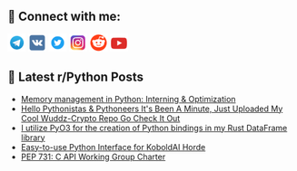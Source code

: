 ## 🔎 Connect with me:
[<img src="https://github.com/bullbesh/bullbesh/blob/main/images/Telegram.png" width="32" height="32" />](https://t.me/bullbesh)
[<img src="https://github.com/bullbesh/bullbesh/blob/main/images/VK.png" width="32" height="32" />](https://vk.com/bullbesh)
[<img src="https://github.com/bullbesh/bullbesh/blob/main/images/Twitter.png" width="32" height="32" />](https://twitter.com/bullbesh1)
[<img src="https://github.com/bullbesh/bullbesh/blob/main/images/Instagram.png" width="32" height="32" />](https://www.instagram.com/bullbesh)
[<img src="https://github.com/bullbesh/bullbesh/blob/main/images/Reddit.png" width="32" height="32" />](https://www.reddit.com/user/bullbesh)
[<img src="https://github.com/bullbesh/bullbesh/blob/main/images/YouTube.png" width="32" height="32" />](https://www.youtube.com/channel/UCtfjRs6uzgq5mfm8S06WTcg)

## 📕 Latest r/Python Posts
<!-- BLOG-POST-LIST:START -->
- [Memory management in Python: Interning &amp; Optimization](https://www.reddit.com/r/Python/comments/177rstj/memory_management_in_python_interning_optimization/)
- [Hello Pythonistas &amp; Pythoneers It&#39;s Been A Minute, Just Uploaded My Cool Wuddz-Crypto Repo Go Check It Out](https://www.reddit.com/r/Python/comments/177p6zp/hello_pythonistas_pythoneers_its_been_a_minute/)
- [I utilize PyO3 for the creation of Python bindings in my Rust DataFrame library](https://www.reddit.com/r/Python/comments/177l0qb/i_utilize_pyo3_for_the_creation_of_python/)
- [Easy-to-use Python Interface for KoboldAI Horde](https://www.reddit.com/r/Python/comments/177kyk8/easytouse_python_interface_for_koboldai_horde/)
- [PEP 731: C API Working Group Charter](https://www.reddit.com/r/Python/comments/177fxws/pep_731_c_api_working_group_charter/)
<!-- BLOG-POST-LIST:END -->
